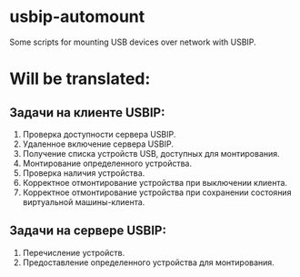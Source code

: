 # usbip-automount
Some scripts for mounting USB devices over network with USBIP.
# Will be translated:
## Задачи на клиенте USBIP:
1. Проверка доступности сервера USBIP.
2. Удаленное включение сервера USBIP.
3. Получение списка устройств USB, доступных для монтирования.
4. Монтирование определенного устройства.
5. Проверка наличия устройства.
6. Корректное отмонтирование устройства при выключении клиента.
7. Корректное отмонтирование устройства при сохранении состояния виртуальной машины-клиента.
## Задачи на сервере USBIP:
1. Перечисление устройств.
2. Предоставление определенного устройства для монтирования.
